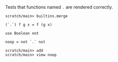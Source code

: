 Tests that functions named `.` are rendered correctly.

```ucm:hide
scratch/main> builtins.merge
```

``` unison
(`.`) f g x = f (g x)

use Boolean not

noop = not `.` not
```

``` ucm
scratch/main> add
scratch/main> view noop
```

